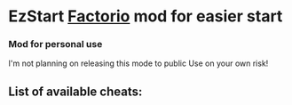 # EzStart [Factorio](https://www.factorio.com/) mod for easier start
### Mod for personal use
I'm not planning on releasing this mode to public
Use on your own risk!

## List of available cheats:

